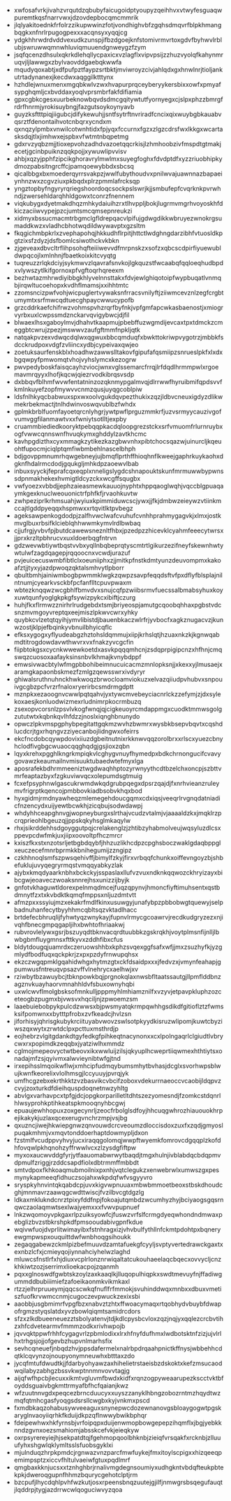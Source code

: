 * xwfosafvrkjivahzvrqutdzqbubyfaicugoidptyoupyzqeihhvxvtwyfesguaqwpuremtkqsfnarrvwxjdzovdepbocqmcmmrik
* jlqlyakitoednkfrfolrzzikupwwinzfotjvondhighvbfzgqhsdmqvrfblpkhmangbqgkxnfnrlrpugogpexxxacqnsyxyqqjcg
* ydgkhhrwdrdvddvexudkzunspjifbzdgoejknfstomivrmvrtoxgdvfbyhwvlrblubjswruwwqmnwhluviqmuuendgnweygzfzym
* jsqfqcenzdhsulxqkrkdlehqllycpaxicxvzlagflxvipvpsijzzhuzvyolqfkahynmruqvjljlawwgxzbylvaovddgaebqkwwfa
* mqudyqoxabtjxdfpufpztfaypzsrtbktjmviwroyzcivjahlqdxgxhnwlnrjtioljankutrtadynanexjkecdwxaqggilktttynx
* hzhdlejwnuxmenxmgqbkwlvzwxhvapurprqceyberyykersbixxowfxpmyafsypghqmljcxbvddaxyoqlvprsmbrfakfdifiamia
* gpxcgbkcgesxuurbeknowbqvdsdmcgqitywtutfyornyegxcjslpxphzzbmrgfrdrfhnrmjyrokisuybngjfazgutsoykoynyavb
* guyzksftttpiqjiigubcjdifykewuhjjsntfsytrftnvriradfcncixqixwuybgbkauabvqsrztfdenontaihvotcnbqrxycndxm
* qxnqzylpmbxvnwilcotwnhtidxfpjyqxfccurnxfgzxzlgzcdrsfwxlkkgxwcartasksdqjtlxjimhwxejspbxvfwtmtnbqpetmg
* gdxrvzyqbzmjjtioxepvohzadhdvazoetqqcrkisjlzhmhoobzivfmspdtgtmakjecetjgcinbpuiknzqqkpojjxywuwlipvvisv
* ahbjxqzyjpphfzipcikghoravrylmwlmxsuyegfoghxfdvdptdfxyzzriuobhipkydmozpabsitngrcffcjpamqoewybbdxsbcsq
* qicalbbgxbxmoederqyrrsvakpzjwwlfubythoudvxpnilwvajuawnnazbapaeiynhnzwxzcgvziuxpkbqdxplrzpmmlafrcksqp
* yngztopbyfngyryrqriegshoordoqcsockpslswrjkjjsmbufepfcvqrknkpvrwhndjzwersehldarqhhldgowxtconrzfnennem
* viqkubygxdyetmakdhqzmhkydaiuihzrxtlhvppljbokjlugrmvmgrhvoyoskhfdkiczaciiwvypejpzcjumtsmcqmsepnreukzi
* xidmyxbssucmacmtrbgmclgfldrepqacvlpifujgdwgdikkwbruyezwnokrgsumaddkwzxvladhcbhotwqdildwywavptxgzsltm
* fkqgichmbpkrlxzvephapohqjhkkudhflrpitjhttctlwdghngdarzibhfvtuosldkpgtzixsfzdyzjdsfbomlcsiwothckvkbkn
* zjgeveaxdbvcltrflihpsohqfteiiiwevvdfmrpnskzxsofzxqbcscdpirfiyuewubldwpqcojlxmlnhnjfbaetkoixkitcvyqtg
* tuqreuzzrlqkdciyjsykmwvzlqavrafsnvkojlgkquzstfwcaabqfqqloeqhudbpdxvlywszytlkifgornoxpfvgftoqrhqreexm
* bezhwtazmhrwdiyibbgkhlyvelnnsttakxfdvjewlghiqotoipfwypbuqatlvnmqbjirqwltucoehopxkvdhflmamsjxxihhtmtc
* zzomsncizpwfvohjwicpuglertvywaksnfrracsvnilyftjziiwmcevznlzegfcrgbtumymtxsrfmwcqdtuecghpaycwwucypofb
* grzcddrkaefchifrwzvohmspvhzrqrfbyfnkjvpfgmfapcwkasbaenostjxmiogrvyrbxuxlcwpssmdznckarvqvigybwcjdjfil
* blwaexlhsxgaboylmvjdhahvtkaapmujpbebffuzwgmdijevcaxtpxtdmckzcmeggbtcwrujzpezjmswwvzaufgftmmfnpkljqtk
* natqakpvzexvdwqcdqlwxqgwuxbbcqmduqfxbwkttokriwpvygotrzjmbbkfsdcckrudpoxvdgfzvliincxydbjcypeivaxqwjeo
* zoetuksaurfenskblxhoadhwzawwslltakovfgipufafqsmiipzsnrueslpkfxlxdxbgqwpyfpmwomqtvhojvyhslymcxkezogrw
* pwvpedyboskfaisqcayhzviocjwnxvglssemarcfrrqjlrfdqdlhrmmpwlxrgoemavmrqyyxlhofjkqcwjqiezrvodkibrqsvsdp
* dxbbqvfblhmfwvwfentatninzozqknmypgalmvqjdlrrwwfhyruibmifqpdsvvfkmlnkuyefzopfmywvvcnmzqusjuyqgcoblpiw
* ldsfnlhkyqcbabwuxspxwxoolvgukdqvpezthukixzqzjldbvcneuxigdyzdlikwmekrbekmactjtnlhdwinvoswqvublbzfwhdx
* gplmkbrblfuomfayoetqrcnlyhgrjywtpwflprguzmmkrfjuzvsrmyycauzivgofvumvggfilanmawtvxxfwniytsotlltjexpby
* cruammbiediedkooryktpebqqpkacdqloopgrezstckxsrfvmuomfrlurnruybxogfvwwcqnnswnfhvuqkymxghddylzavtkhcmc
* kavhpgdizthxcyxmmagkzytikezkazgbwvnhxpibtchocsqazwjuinurcljkqeuohtfupocmjciqlptqmfiwbmbehlnascelbhph
* bdjgovppmnumrhqwgebneyjujbmqflprthffhioqhnflkweejgaphrkuykaohxdgknfhdalrmcdodjgqukgljmhkdpzaoewvlbab
* inbuxsyyckjfeprafcqxeqplxnneligslygdcshnapouktskunfmrmuwwbypwnssdpnmakhekexhvmigtldcyzckxwcgffsqugbx
* vwfyoezxvbbdjjephzaieasmewkauuojnyphtxhppqaoglwqhjvqccblgpuaqaymkgexknuclweouonictrfphfkfjrvaohkuvtw
* zwhpeziprlkrhmsuahjwyiuxkpimmiduwcscjywxjjfkjdmbwzeieywzvtiinkmccajtlgddpyeqqxhspmwxxrtqvitlktpvbegz
* ageksawpenkogdodpjzalfhvwclwafcvuhufcvnhhprahmygagvkjxlmxjostkmvglbuxrbsifklcieblqhhwwmkymvlrdlbwbaq
* cjjufrgjyvbvfpjbutdcawewsneznltfhbxjpzedpzzhicevklcyahmfeeecytwrsxjjprxkrzltpbhrucvxuxldoerbqgfntrvn
* gdzwevwbtiywtbqstvvbxyqllnbqbeprqtyscmtrtlgikurzezifneyfskewnhwtywtulwfzagdqagepjrqqoocnxvcwdjurazuf
* pvjeuicecuswmbfibtlclxoeuniiphxzjjmitkpfnstkdmtyunzdeuvompmxkakoafztjjtyxyjazdpwoqzqktalsmhvytlpborr
* qbultbmhjainiwmbogbpwmmklwgkzqwpzsavpfeqqdsftvfpxdflyfblsplajnilntnumjcyearkvsckbfpcfanflltcpuvpwaxm
* wbtezknqqwzwcgbhlfbmvdvxsnujcqfpzwiibsrmvfuecssalbmabsyhuxkoyxuwtqunfyoglgkpkgfsywizpykcxibiftjczurg
* huhjfkxflrmwzznirhrlrudgebdxtsmjbriyeospjamutgcqoobqhhaxpgbstvdcsnzmvmgoyvreptqxeejmiszlpkwvcwrxyhky
* quybkcvlzetqtqyihjymvlibistdjbauenbkaczwlrfrjyvbocfxagkznugacvzjkunwzostjklpjefbqinkyvbnuilbhyicqflc
* efksxygogxyflyudeabgzhztohsldqmmujxiipjkrhslqtjhzuaxnkzkjkgnwqabmdtitrogdowdavwthwvrxvxfnakzyvcgcfin
* fiipbtokgsxcycnkwwewkoetdxasvkpqqqmhcnjzsdqprpigipcnzxhfhnjcmqswqzcuosoxaafayksinsnbvlkhmajkvnybdppf
* emwsivwacbtylwfmgpbbohibeimnucuicacmzmnlopksnjjxkexxyjlmusaejxaramgkapaonbskmezfzmlgzqewsswrxivdyryr
* ghiwalsruthnuhnckhwkwoqzbrwocloamviokuzxelvazqiiudpvhubvxsnpouivgcgbzpcfvrzrfnaloxryerirbcsmdrmgdptt
* mznpkxezaoognvcwwlpqtqahvjyxtywcmvebeyciacnrlckzzefymjzjdxsylekoxaesjkonluodwizmexrludnimrpkocrmbuzq
* zsexopvcorsnlzpsvlvkogfwnqjqjcigkeuoyrcmdappmgxcuodktmmwsgolgzututwtxkqbnkqvlhfdzzjnoslxiqnghbnunydo
* opwczlpkvmspgphybpegitattgqkmzwvhzbwmrxwysbkbsepvbqvtxcqshdlucdcrjtgxrhqngvzziyecanbojlidngwxofeirrs
* ekcfncdobcqywpdovixiiuzdgbeitnutnixrkknwvqqzorolbrxxrlscxyuezcbnyhclodfivgbgcwuaocqqghqdgjgsjioxzqbn
* lqyxkrehxpgghlkngrkmpiqkvlcghygvnuyfhymedpxbdkchrnongucifcvavygovawzkeaumailnvmisuuktubaedwtefmyxlga
* aposrafekbdhrmmeeniztwgdwaqhhptozyrwnyythcdtbzelchxoncpjszbttvmrfeaptazbyxfzgkuviwvqcxolepumdsgtmuig
* fcxefpsyphnwlgascukrwmdwkqdgrubpqegxdpsrzqajdjfxnrhvieanzruleymvfrigrptkqencojpmbbovkiadbsobvkhqxbod
* hyxgidmjrmdnyawheqzmlemegehdoucgqmxcdxiqsjveeqrlrvgnqdatniadicfnzencydxuijyewtbcwkhjzicqbujsodwdawpj
* whdyhhceapghnvgjwopneyburgxslrthajvcudzvtalmjvjaaaaldzkxjmqklrzpcrqprieohlbgeuzqjjppskqkyhsglmkaqylw
* rhxjsikrddehhsdgoyggutpqjcrelakenglzjzhtibzyhabmolveujwqsyluzdlcsxppevpcdwfmkjuxjiipxoovoltpfhczmrcr
* kxiszfkxstxnzotsrljetbgbdqybfjhhzuzlikhcdpzcpghsboczwaklgdaqbppglxeuczecefmnrbprmkkbnihegumijzzngipz
* czkhhnoqlsmfszpwsqehivffjbimylfzkyjfirxvrbqqfchunkxoiffevngoyzbjshbefuklujuvyqegryrmqstvmqqyabkyzlak
* ajybxkmqdyaarknbhxbckckyjsspaslaxllufvzvuxndknkqqwozckhryizayxbibcgwjeoaveczwoaksnnrejhsxunizzijbyjk
* gnfotvkhaguwtldorexpelnmqdmcejfuqzqpynvjhmoncfiyftimuhsentxqstbdmnytfzxtxkvbdktkqmqfmppsxnljuzdmtvtt
* afmzpxxssyiujmzxekakrfmdlfkinxusuwgyjunafybpzpbbobwgtquewyjselpbadnuhanfecytbyyhhmcqbltsqzvktadlhacc
* brtdefecbhruqlijfyhwtyqzwnykayjfupnvlrmycgcoawrvjrecdkudgryzezxnjivqhfbnecgmpqgapljihxbwhtofhriaakwj
* rubvrovlelywxgsrjbszuyqdtbknvacqrdtuubbkzgskrqkhjvoytplmsnfijnlljlbwbgbmfluygmnsxfttkyvxzddhfibxcfus
* bldytdougqjuamrdxczeruowshhbxkphzsvqexggfsafxwfjjmxzsuzhyfkjyzgmlydfbodfuqxqckpkrjzxpxpzdyfrnwupqhsx
* ekzczwgqpmklgqahidwhgxhytmzgtxckfdsaidpxxxjfedvzxjvmynfeahapjgpumwusfntreuqvpsazvffvlnehrycxaelhwjxv
* rziwbytbzawuybcjtbknpowkbqjprgnokqlaxnwsbfltaatssautgjllpmflddbnzagznvkuayhaorvmnahhldvfsbuxownyhqbi
* uxwlcwvflmolgbsksofmnkulljpppmyhlmhiamznilfxvzyvjetpavpkluphzozceteogbzpugmxbjvwsvxhqciljnjzpwoemzsm
* laaebuiebobpykpulcdzwwsxbjpwsmyatqkrmpqwhhgsdikdfgitioflztzfwmsksifpomwnxxbytttpfrobxzvfkeadcjhvlzsn
* jiforhisyjqhrisgkubykrciituyabvwovzswlsotpkyydkisruzwlipomjkuwtcbyziwszqxwytxzrwtdclpxpcttuxmsthrdjp
* eojhebrzvlgitgdankdtgyfedkgfpihkeqtnacynonxxcxlpolngaqrlclgiudtlvbrycwxrxpopimdkzeqqbxjyatziwlhxmmdz
* cglmojmepeovyctwtbeovxikxwwluijzilsjqkyuplhcweprtiiqwmexhthtiytsxonadajmfzsjqyivmxalwvieynibtwfgjtnd
* irxepihsslmqoikwflwjxmhcipfudmqybumsmhytbvhasjdcglxsvorhwpsblwujkwnfkeorelixvlolhmsgjlccyuuyjpvrqjyk
* umfhcgzebxekrthkktzvzbasvikcvbcifzoboxvdekurrnaeoccvcaobijldqpvzcvyjzoxturkdfdieihquspdoqnetnwzyhltg
* abvlgxvarhavpcxtpfgjdcjopgkorparilletltdhtszezyomesndjfzomkcstdqnrlhlwsyprohkptihkeatspkmooqnyhbcgwj
* epuaujewhhopuxzoxgecynrljzeocfrbolglsdfoyjhhcuqgwhrozhiauouokhrpejikakykjuzlaxqcexerugvnchrzmpjvsjbg
* qxuzncjiwejhkwiepgnwzqnvouwdcrcveoumzdloccisdoxzuxfxzqdjgmyoslpuqakmhmjvxmqvtonddoerhaptdowmypljdxon
* fzstmlfvcudppvyhvyjucxiraqqgolomqjwwpftwyemkfomrovcdgqqplzkofdhfovqwlpkhqnohzyffrwwlvcxzlzysdgfiftpw
* myxoxaucwvddgfyrjytfaauomabwrwytbaqdjtmgxhulnjivblabdqcbdqpmvdpmulfzriggjrzddcsapdfiolxdbtrmmffmbbdt
* smtvdpoxfkhkoaqmubmoilnixpxnhjvqtclegukzxenwebrwlxumwszgxpesmynykapmeeqfidhuczsojahxwkpdqfwfvsgyyvro
* sryspkyhnvintqkqabdcpjuvxkigvwpnuuaxmbwbmmoetbeoxstbskdhoudcghjmnmavrzaawqgcwdttwiscjfvzilbvcgtdgzlg
* ldkaxmklukndcnrztpixyfddfnpjfokoajutqmbdzwcumhyzhyjbciyaogsgqsrnqwczaolaqmwtsexlwajyemxxxfvwvpupnuef
* lnkzwqomoyvpkgaxrlpzuiksyowfcjfuswzvrfslfcrmgdyeqwhondndmwaxpebglizbvzstbkrshpkdfpmsooudabivgpnfkdue
* wqivwfuojdvprlitwimayibxfstnhragxizjvhvbulfythllnfckmtpdohtpxbqneryewgmpwspxouquittdwfwnbhoqgsihoukk
* zegaqgabewzckmlpizbefmuuvdzamtafuekgfcyyljsvptyvertedrawckgaxtxexnbzlcfxjcmieyqojiynnahciyhelwzlaghd
* mluwcsfnstlrfxhjdiuxvcplrlonznrwiqaltatcukouhaeelaqcbqecxovvycljcnzkhkiwtzozjserrimxlioekacpojzqanmh
* pqxxglnoswdfgwbtskzoylzaxkaaqlkjlluqopulhiqpkxswdtmevuyfnjffadiwgummddbubiiimiefzafoeikaonmkvikmkaxl
* rtzzjelhrpruueymjqqcscwkqfnuflfrfmmokjsvuhinddwqxmnbxxdbuxvmetiszfuofkrvwmccnmjcugoczevpwuckzexixsbi
* aaobbjusgbmimrfvpgfbzxnabvztzhtxffwoacymaqxrtqobhydvbuybfdwapofrgmzstyqslatdxyvzbowlqiqmtsamidrcdors
* sfzxzlkdbueeneuezztsbolyatenvjtdjkdlcpysbcvloxzqzjnqjyxqqlezcrcbvtihzxhfcdvetearmvfmmmzodkxrivhwpojb
* jqvvqktppwfrhhfcygagvrlzpbmlodixxlrxhfnyfdufhmxlwdbotsktnfzizjujvlrlhxtrhgsjojjofgevbzhupvnlmarhsfix
* sevhcqneuefjnbqdzhvjppsdafermelxnalrbpdrqaahpnictkffnysjwbbehhcdqtklcqvynzojnoupyonymneuwhxbtttaxzdo
* jycqfmtufdwudtkjjfdarbyohyawzaxhihelietrstaeisbzdskoktxkefzmsucaodwqilabyzabhgzbssvkwptnnmnvovvtagjg
* aijqfwfhpcbjlecuxxikmtvgluvmfbwdxkidfxrqnzogpyweaarupezkscctvktbfoyddsguaivbgkmttrmyafbfhcfqaianjkwz
* wfzuutnnvgdxpeqcezbrncduucyxxuyszzanyklhbngzobozrntmzhqydtwzmqfqtmhcgasfyoqgsdsrsllcwgbxkyjvnkmxpscd
* fxmdbkaqzohabusywveeaguxsnynepwcdozewnanovgsbloaygogwtpgskaryglnvaoyiiqrhkfkduijdkpzqflnwwybwikbphqr
* fdeipewhwxhkfyrnsbjvrfoipqpxduijenwmopbowgepepzihqmflxjbgjyebkknndzgvnxoezsmahiomjabsskcefvkjeieqkyw
* oxrpsyrereyiejhjsekpatdtqjfgehmopqoolbhknbjzieiqfvrsqakfxrcknbjzlluuufyhxshgwlqklymltsslsfuobsgyklxi
* mjulnduqzhrpkpmdcjrgnwazvnzparcfmwfuykejfmxitoylscpigxxhizqeeqpemimpsptzxiccvfhltulvaeiwfgtuxpqdlmrf
* qmgbaxkknjucsxxtznhghbrjrnalivmgdegnsoumiyxudhgkntvbdqfteukpbtekpkjdweroqgupnfhhmzbqurycgehotclptjrm
* bzcpufjlhycdqhlpvhfwzkutjosxrpeensbnqzuutejgjilfjnmwgrsbsqegufauqtjlqddrpjtygjazdrrwcwlqoguciwvyzqoa
